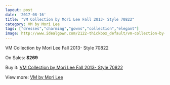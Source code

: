 ```yaml
---
layout: post
date: '2017-08-16'
title: "VM Collection by Mori Lee Fall 2013- Style 70822"
category: VM by Mori Lee
tags: ["dresses","charming","gowns","collection","elegant"]
image: http://www.idealgown.com/2122-thickbox_default/vm-collection-by-mori-lee-fall-2013-style-70822.jpg
---
```

VM Collection by Mori Lee Fall 2013- Style 70822

On Sales: **$269**
<a href="https://www.idealgown.com/en/vm-by-mori-lee/1008-vm-collection-by-mori-lee-fall-2013-style-70822.html"><amp-img layout="responsive" width="600" height="600" src="//www.idealgown.com/2122-thickbox_default/vm-collection-by-mori-lee-fall-2013-style-70822.jpg" alt="VM Collection by Mori Lee Fall 2013- Style 70822 0" /></a>
<a href="https://www.idealgown.com/en/vm-by-mori-lee/1008-vm-collection-by-mori-lee-fall-2013-style-70822.html"><amp-img layout="responsive" width="600" height="600" src="//www.idealgown.com/2125-thickbox_default/vm-collection-by-mori-lee-fall-2013-style-70822.jpg" alt="VM Collection by Mori Lee Fall 2013- Style 70822 1" /></a>
<a href="https://www.idealgown.com/en/vm-by-mori-lee/1008-vm-collection-by-mori-lee-fall-2013-style-70822.html"><amp-img layout="responsive" width="600" height="600" src="//www.idealgown.com/2124-thickbox_default/vm-collection-by-mori-lee-fall-2013-style-70822.jpg" alt="VM Collection by Mori Lee Fall 2013- Style 70822 2" /></a>
<a href="https://www.idealgown.com/en/vm-by-mori-lee/1008-vm-collection-by-mori-lee-fall-2013-style-70822.html"><amp-img layout="responsive" width="600" height="600" src="//www.idealgown.com/2123-thickbox_default/vm-collection-by-mori-lee-fall-2013-style-70822.jpg" alt="VM Collection by Mori Lee Fall 2013- Style 70822 3" /></a>

Buy it: [VM Collection by Mori Lee Fall 2013- Style 70822](https://www.idealgown.com/en/vm-by-mori-lee/1008-vm-collection-by-mori-lee-fall-2013-style-70822.html "VM Collection by Mori Lee Fall 2013- Style 70822")

View more: [VM by Mori Lee](https://www.idealgown.com/en/13-vm-by-mori-lee "VM by Mori Lee")